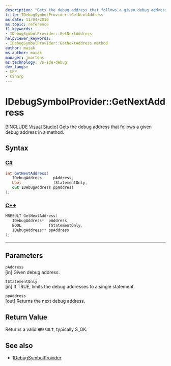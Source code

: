 ```yaml
---
description: "Gets the debug address that follows a given debug address in a method."
title: IDebugSymbolProvider::GetNextAddress
ms.date: 11/04/2016
ms.topic: reference
f1_keywords:
- IDebugSymbolProvider::GetNextAddress
helpviewer_keywords:
- IDebugSymbolProvider::GetNextAddress method
author: maiak
ms.author: maiak
manager: jmartens
ms.technology: vs-ide-debug
dev_langs:
- CPP
- CSharp
---
```

# IDebugSymbolProvider::GetNextAddress

 [!INCLUDE [Visual Studio](~/includes/applies-to-version/vs-windows-only.md)]
Gets the debug address that follows a given debug address in a method.

## Syntax

### [C#](#tab/csharp)
```csharp
int GetNextAddress( 
   IDebugAddress     pAddress,
   bool              fStatementOnly,
   out IDebugAddress ppAddress
);
```
### [C++](#tab/cpp)
```cpp
HRESULT GetNextAddress( 
   IDebugAddress*  pAddress,
   BOOL            fStatementOnly,
   IDebugAddress** ppAddress
);
```
---

## Parameters
`pAddress`\
[in] Given debug address.

`fStatementOnly`\
[in] If TRUE, limits the debug addresses to a single statement.

`ppAddress`\
[out] Returns the next debug address.

## Return Value
 Returns a valid `HRESULT`, typically S_OK.

## See also
- [IDebugSymbolProvider](../../../extensibility/debugger/reference/idebugsymbolprovider.md)
